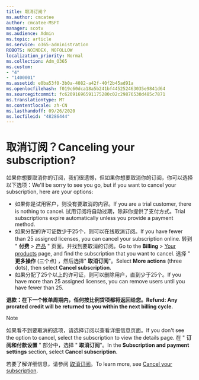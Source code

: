 ```yaml
---
title: 取消订阅？
ms.author: cmcatee
author: cmcatee-MSFT
manager: scotv
ms.audience: Admin
ms.topic: article
ms.service: o365-administration
ROBOTS: NOINDEX, NOFOLLOW
localization_priority: Normal
ms.collection: Adm_O365
ms.custom:
- "4"
- "1400001"
ms.assetid: e0ba53f0-3b0a-4082-a42f-40f2b45ad91a
ms.openlocfilehash: f019c60dca18a5b241bf445252463035e9841d64
ms.sourcegitcommit: fc62091696591175280c02c29876530d485c7871
ms.translationtype: MT
ms.contentlocale: zh-CN
ms.lasthandoff: 09/26/2020
ms.locfileid: "48286444"
---
```

# <a name="canceling-your-subscription"></a><span data-ttu-id="4b744-102">取消订阅？</span><span class="sxs-lookup"><span data-stu-id="4b744-102">Canceling your subscription?</span></span>

<span data-ttu-id="4b744-103">如果你想要取消你的订阅，我们很遗憾，但如果你想要取消你的订阅，你可以选择以下选项：</span><span class="sxs-lookup"><span data-stu-id="4b744-103">We'll be sorry to see you go, but if you want to cancel your subscription, here are your options:</span></span>
  
- <span data-ttu-id="4b744-104">如果你是试用客户，则没有要取消的内容。</span><span class="sxs-lookup"><span data-stu-id="4b744-104">If you are a trial customer, there is nothing to cancel.</span></span> <span data-ttu-id="4b744-105">试用订阅将自动过期，除非你提供了支付方式。</span><span class="sxs-lookup"><span data-stu-id="4b744-105">Trial subscriptions expire automatically unless you provide a payment method.</span></span>
- <span data-ttu-id="4b744-106">如果分配的许可证数少于25个，则可以在线取消订阅。</span><span class="sxs-lookup"><span data-stu-id="4b744-106">If you have fewer than 25 assigned licenses, you can cancel your subscription online.</span></span> <span data-ttu-id="4b744-107">转到 " **付费** \> [产品](https://go.microsoft.com/fwlink/p/?linkid=842054) " 页面，并找到要取消的订阅。</span><span class="sxs-lookup"><span data-stu-id="4b744-107">Go to the **Billing** \> [Your products](https://go.microsoft.com/fwlink/p/?linkid=842054) page, and find the subscription that you want to cancel.</span></span> <span data-ttu-id="4b744-108">选择 " **更多操作** (三个点) ，然后选择" **取消订阅**"。</span><span class="sxs-lookup"><span data-stu-id="4b744-108">Select **More actions** (three dots), then select **Cancel subscription**.</span></span>
- <span data-ttu-id="4b744-109">如果分配了25个以上的许可证，则可以删除用户，直到少于25个。</span><span class="sxs-lookup"><span data-stu-id="4b744-109">If you have more than 25 assigned licenses, you can remove users until you have fewer than 25.</span></span>
  
<span data-ttu-id="4b744-110">**退款：在下一个帐单周期内，任何按比例贷项都将返回给您。**</span><span class="sxs-lookup"><span data-stu-id="4b744-110">**Refund: Any prorated credit will be returned to you within the next billing cycle.**</span></span>

> [!NOTE]
> <span data-ttu-id="4b744-111">如果看不到要取消的选项，请选择订阅以查看详细信息页面。</span><span class="sxs-lookup"><span data-stu-id="4b744-111">If you don't see the option to cancel, select the subscription to view the details page.</span></span> <span data-ttu-id="4b744-112">在 " **订阅和付款设置** " 部分中，选择 " **取消订阅**"。</span><span class="sxs-lookup"><span data-stu-id="4b744-112">In the **Subscription and payment settings** section, select **Cancel subscription**.</span></span>

<span data-ttu-id="4b744-113">若要了解详细信息，请参阅 [取消订阅](https://docs.microsoft.com/microsoft-365/commerce/subscriptions/cancel-your-subscription)。</span><span class="sxs-lookup"><span data-stu-id="4b744-113">To learn more, see [Cancel your subscription](https://docs.microsoft.com/microsoft-365/commerce/subscriptions/cancel-your-subscription).</span></span>
